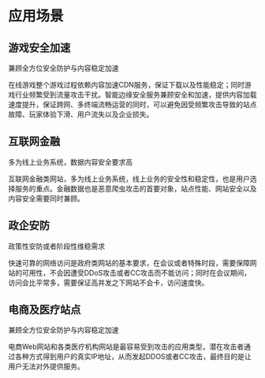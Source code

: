 # 应用场景

## 游戏安全加速

兼顾全方位安全防护与内容稳定加速

在线游戏整个游戏过程依赖内容加速CDN服务，保证下载以及性能稳定；同时游戏行业频繁受到流量攻击干扰。智能边缘安全服务兼顾安全和加速，提供内容加载速度提升，保证跨网、多终端流畅运营的同时，可以避免因受频繁攻击导致的站点故障、玩家体验下滑、用户流失以及企业损失。

## 互联网金融

多为线上业务系统，数据内容安全要求高

互联网金融类网站，多为线上业务系统，线上业务的安全性和稳定性，也是用户选择服务的重点。金融数据也是恶意爬虫攻击的首要对象，站点性能、网站安全以及内容安全需要同时兼顾。

## 政企安防

政策性安防或者阶段性维稳需求

快速可靠的网络访问是政府类网站的基本要求，在会议或者特殊时段，需要保障网站的可用性，不会因遭受DDoS攻击或者CC攻击而不能访问；同时在会议期间，访问会比平常多，需要保证高并发之下网站不会卡，访问速度快。

## 电商及医疗站点

兼顾全方位安全防护与内容稳定加速

电商Web网站和各类医疗机构网站是最容易受到攻击的应用类型，潜在攻击者通过各种方式得到用户的真实IP地址，从而发起DDOS或者CC攻击，最终目的是让用户无法对外提供服务。